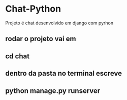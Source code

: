 # Chat-Python

Projeto é chat desenvolvido em django com pyrhon

## rodar o projeto vai em 
## cd chat 
## dentro da pasta no terminal escreve 
## python manage.py runserver
